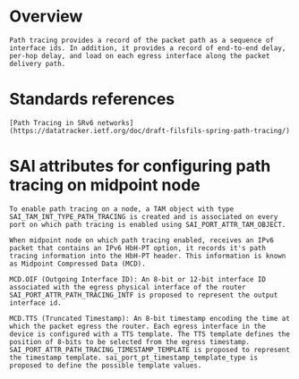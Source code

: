 # Overview #

    Path tracing provides a record of the packet path as a sequence of interface ids. In addition, it provides a record of end-to-end delay, per-hop delay, and load on each egress interface along the packet delivery path.

# Standards references #

    [Path Tracing in SRv6 networks](https://datatracker.ietf.org/doc/draft-filsfils-spring-path-tracing/)

# SAI attributes for configuring path tracing on midpoint node #
    To enable path tracing on a node, a TAM object with type SAI_TAM_INT_TYPE_PATH_TRACING is created and is associated on every port on which path tracing is enabled using SAI_PORT_ATTR_TAM_OBJECT.

    When midpoint node on which path tracing enabled, receives an IPv6 packet that contains an IPv6 HbH-PT option, it records it's path tracing information into the HbH-PT header. This information is known as Midpoint Compressed Data (MCD).

    MCD.OIF (Outgoing Interface ID): An 8-bit or 12-bit interface ID associated with the egress physical interface of the router SAI_PORT_ATTR_PATH_TRACING_INTF is proposed to represent the output interface id.

    MCD.TTS (Truncated Timestamp): An 8-bit timestamp encoding the time at which the packet egress the router. Each egress interface in the device is configured with a TTS template. The TTS template defines the position of 8-bits to be selected from the egress timestamp. SAI_PORT_ATTR_PATH_TRACING_TIMESTAMP_TEMPLATE is proposed to represent the timestamp template. sai_port_pt_timestamp_template_type is proposed to define the possible template values.


